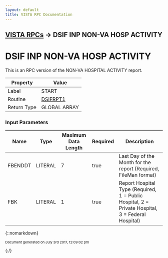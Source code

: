 ```yaml
---
layout: default
title: VISTA RPC Documentation
---
```


## [VISTA RPCs](TableOfContents) &#8594; DSIF INP NON-VA HOSP ACTIVITY
# DSIF INP NON-VA HOSP ACTIVITY

This is an RPC version of the NON-VA HOSPITAL ACTIVITY report.

Property | Value
--- | ---
Label | START
Routine | [DSIFRPT1](http://code.osehra.org/dox/Routine_DSIFRPT1_source.html)
Return Type | GLOBAL ARRAY


### Input Parameters

Name | Type | Maximum Data Length | Required | Description
--- | --- | --- | --- | ---
FBENDDT | LITERAL | 7 | true | Last Day of the Month for the report (Required, FileMan format)
FBK | LITERAL | 1 | true | Report Hospital Type (Required, 1 &#x3D; Public Hospital, 2 &#x3D; Private Hospital, 3 &#x3D; Federal Hospital)



{::nomarkdown} <br/><p style="font-size: 11px">Document generated on July 3rd 2017, 12:09:02 pm</p>{:/}
